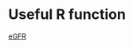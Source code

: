 # Useful R function
[eGFR](https://cran.r-project.org/web/packages/transplantr/vignettes/egfr.html)
